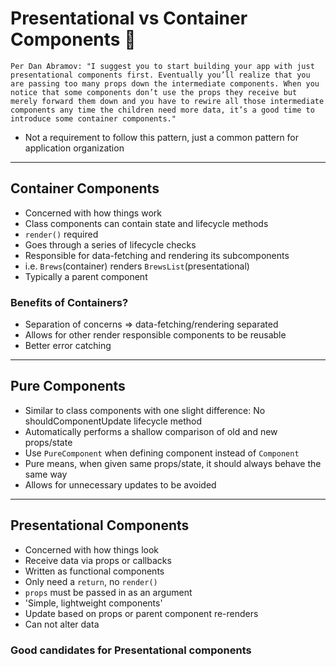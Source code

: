 # Presentational vs Container Components :art:

`Per Dan Abramov: "I suggest you to start building your app with just presentational components first. Eventually you’ll realize that you are passing too many props down the intermediate components. When you notice that some components don’t use the props they receive but merely forward them down and you have to rewire all those intermediate components any time the children need more data, it’s a good time to introduce some container components."`

- Not a requirement to follow this pattern, just a common pattern for application organization

____________________________________________________________________________

## Container Components

- Concerned with how things work
- Class components can contain state and lifecycle methods
- `render()` required
- Goes through a series of lifecycle checks
- Responsible for data-fetching and rendering its subcomponents
- i.e. `Brews`(container) renders `BrewsList`(presentational)
- Typically a parent component


### Benefits of Containers?

- Separation of concerns => data-fetching/rendering separated
- Allows for other render responsible components to be reusable
- Better error catching

____________________________________________________________________________

## Pure Components

- Similar to class components with one slight difference: No shouldComponentUpdate lifecycle method
- Automatically performs a shallow comparison of old and new props/state
- Use `PureComponent` when defining component instead of `Component`
- Pure means, when given same props/state, it should always behave the same way
- Allows for unnecessary updates to be avoided  

____________________________________________________________________________

## Presentational Components

- Concerned with how things look
- Receive data via props or callbacks
- Written as functional components
- Only need a `return`, no `render()`
- `props` must be passed in as an argument
- 'Simple, lightweight components'
- Update based on props or parent component re-renders
- Can not alter data

### Good candidates for Presentational components 